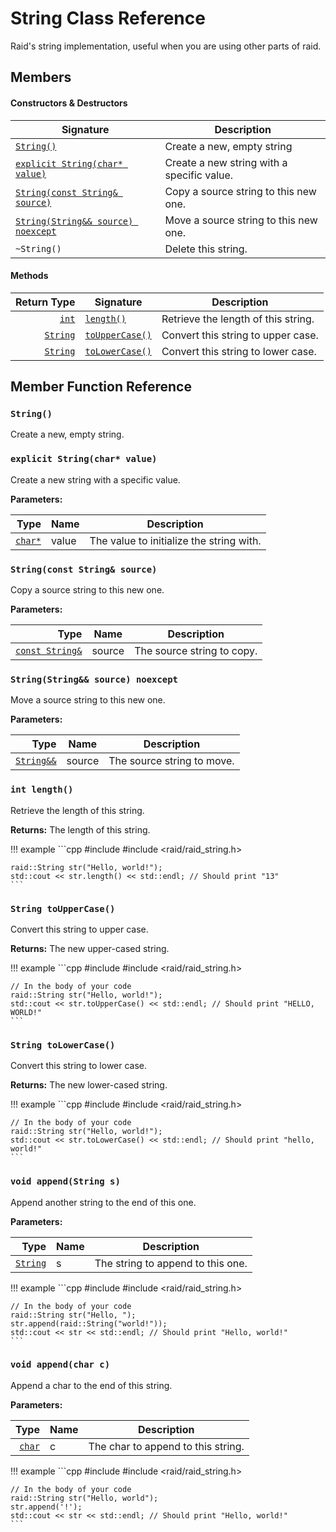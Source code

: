 # String Class Reference
Raid's string implementation, useful when you are using other parts of raid.

## Members
#### Constructors & Destructors
| Signature                                                           | Description                                |
|---------------------------------------------------------------------|--------------------------------------------|
| [`String()`](#string)                                               | Create a new, empty string                 |
| [`explicit String(char* value)`](#explicit-stringchar-value)        | Create a new string with a specific value. |
| [`String(const String& source)`](#stringconst-string-source)        | Copy a source string to this new one.      |
| [`String(String&& source) noexcept`](#stringstring-source-noexcept) | Move a source string to this new one.      |
| `~String()`                                                         | Delete this string.                        |

#### Methods

| Return Type                         | Signature                              | Description                         |
|------------------------------------:|----------------------------------------|-------------------------------------|
| [`int`][int_ref]                    | [`length()`](#int-length)              | Retrieve the length of this string. |
| [`String`](#string-class-reference) | [`toUpperCase()`](#string-touppercase) | Convert this string to upper case.  |
| [`String`](#string-class-reference) | [`toLowerCase()`](#string-tolowercase) | Convert this string to lower case.  |

## Member Function Reference
### `String()`
Create a new, empty string.

### `explicit String(char* value)`
Create a new string with a specific value.

**Parameters:**

| Type                | Name  | Description                              |
|--------------------:|-------|------------------------------------------|
| [`char*`][char_ref] | value | The value to initialize the string with. |

### `String(const String& source)`
Copy a source string to this new one.

**Parameters:**

| Type                                       | Name   | Description                |
|-------------------------------------------:|--------|----------------------------|
| [`const String&`](#string-class-reference) | source | The source string to copy. |

### `String(String&& source) noexcept`
Move a source string to this new one.

**Parameters:**

| Type                                  | Name   | Description                |
|--------------------------------------:|--------|----------------------------|
| [`String&&`](#string-class-reference) | source | The source string to move. |

### `int length()`
Retrieve the length of this string.

**Returns:** The length of this string.

!!! example
    ```cpp
    #include <iostream>
    #include <raid/raid_string.h>
    
    raid::String str("Hello, world!");
    std::cout << str.length() << std::endl; // Should print "13"
    ```

### `String toUpperCase()`
Convert this string to upper case.

**Returns:** The new upper-cased string.

!!! example
    ```cpp
    #include <iostream>
    #include <raid/raid_string.h>

    // In the body of your code
    raid::String str("Hello, world!");
    std::cout << str.toUpperCase() << std::endl; // Should print "HELLO, WORLD!"
    ```
    
### `String toLowerCase()`
Convert this string to lower case.

**Returns:** The new lower-cased string.

!!! example
    ```cpp
    #include <iostream>
    #include <raid/raid_string.h>

    // In the body of your code
    raid::String str("Hello, world!");
    std::cout << str.toLowerCase() << std::endl; // Should print "hello, world!"
    ```

### `void append(String s)`
Append another string to the end of this one.

**Parameters:**

| Type                                | Name | Description                       |
|------------------------------------:|------|-----------------------------------|
| [`String`](#string-class-reference) | s    | The string to append to this one. |

!!! example
    ```cpp
    #include <iostream>
    #include <raid/raid_string.h>

    // In the body of your code
    raid::String str("Hello, ");
    str.append(raid::String("world!"));
    std::cout << str << std::endl; // Should print "Hello, world!"
    ```

### `void append(char c)`
Append a char to the end of this string.

**Parameters:**

| Type               | Name | Description                        |
|-------------------:|------|------------------------------------|
| [`char`][char_ref] | c    | The char to append to this string. |

!!! example
    ```cpp
    #include <iostream>
    #include <raid/raid_string.h>

    // In the body of your code
    raid::String str("Hello, world");
    str.append('!');
    std::cout << str << std::endl; // Should print "Hello, world!"
    ```

[char_ref]: https://en.cppreference.com/w/cpp/keyword/char
[int_ref]: https://en.cppreference.com/w/cpp/keyword/int